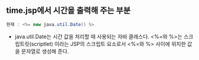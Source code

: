 ## time.jsp에서 시간을 출력해 주는 부분
```java
현재 : <%= new java.util.Date() %>
```
 - java.util.Date는 시간 값을 처리할 때 사용되는 자바 클래스다. <%=와 %>는 스크립트릿(scriptlet) 이라는 JSP의 스크립트 요소로서 <%=와 %> 사이에 위치한 값을 문자열로 생성해 준다.
